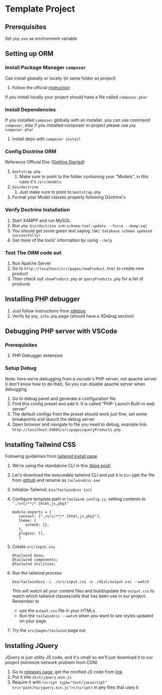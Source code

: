 # Template Project

## Prerequisites

Set `php.exe` as environment variable

## Setting up ORM

### Install Package Manager `composer`

Can install globally or locally (in same folder as project)

1. Follow the official [instruction](https://getcomposer.org/download/)

If you install locally your project should have a file called `composer.phar`

### Install Dependencies

If you installed `composer` globally with an installer, you can use command `composer`, else if you installed composer in-project please use `php composer.phar`

1. Install deps with `composer install`

### Config Doctrine ORM

Reference Official Doc ([Getting Started](https://www.doctrine-project.org/projects/doctrine-orm/en/2.16/tutorials/getting-started.html))

1. `bootstrap.php`
   1. Make sure to point to the folder containing your "Models", in this case it's `/src/models`
2. `bin/doctrine`
   1. Just make sure to point to `bootstrap.php`
3. Format your Model classes properly following Doctrine's

### Verify Doctrine Installation

1. Start XAMPP and run MySQL
2. Run `php bin/doctrine orm:schema-tool:update --force --dump-sql`
3. You should get some green text saying `[OK] Database schema updated successfully!`
4. Get more of the tools' information by using `--help`

### Test The ORM code out

1. Run Apache Server
2. Go to `http://localhost/src/pages/newProduct.html` to create new product
3. Then check out `showProduct.php` or `queryProducts.php` for a list of products

## Installing PHP debugger

1. Just follow instructions from [xdebug](https://xdebug.org/wizard)
2. Verify by `php_info.php` page (should have a XDebug section)

## Debugging PHP server with VSCode

### Prerequisites

1. PHP Debugger extension

### Setup Debug

Note: here we're debugging from a vscode's PHP server, not apache server (i don't know how to do that). So you can disable apache server when debugging

1. Go to debug panel and generate a configuration file
2. Find this config preset and add it. It is called "PHP: Launch Built-in web server"
3. The default configs from the preset should work just fine, set some breakpoints and launch the debug server
4. Open browser and navigate to file you need to debug, example link: `http://localhost:59605/src/pages/queryProducts.php`

## Installing Tailwind CSS

Following guidelines from [tailwind install page](https://tailwindcss.com/docs/installation)

1. We're using the standalone CLI in this ([blog post](https://tailwindcss.com/blog/standalone-cli))
2. Let's download the executable tailwind CLI and put it in `bin` (get the file from [github](https://github.com/tailwindlabs/tailwindcss/releases/tag/v3.3.3) and rename as `tailwindcss.exe`
3. Initialize Tailwind: `bin/tailwindcss init`
4. Configure template path in `tailwind.config.js`, setting contents to `"./src/**/*.{html,js,php}"`

   ```[javascript]
   module.exports = {
      content: ["./src/**/*.{html,js,php}"],
      theme: {
         extend: {},
      },
      plugins: [],
      }
   ```

5. Create `src/input.css`

   ```[css]
   @tailwind base;
   @tailwind components;
   @tailwind utilities;
   ```

6. Run the tailwind process

   ```[bash]
   bin/tailwindcss -i ./src/input.css -o ./dist/output.css --watch
   ```

   This will watch all your content files and build/update the `output.css` to match which tailwind classes/utils that has been use in our project. Remember to

   - use the `output.css` file in your HTMLs
   - Run the `tailwindcss --watch` when you want to see styles updated on your page

7. Try the `src/pages/tailwind` page out

## Installing JQuery

JQuery is just utility JS code, and it's small so we'll just download it to our project (minimize network problem from CDN)

1. Go to [releases page](https://releases.jquery.com/), get the minified JS code from [link](https://code.jquery.com/jquery-3.7.1.min.js)
2. Put it into `dist/jquery.min.js`
3. Require it with `<script type="text/javascript" src="path/to/jquery.min.js"></script>` in any files that uses it

